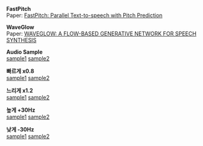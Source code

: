 **FastPitch**  
Paper:   [FastPitch: Parallel Text-to-speech with Pitch Prediction](https://arxiv.org/pdf/2006.06873.pdf)  

**WaveGlow**  
Paper:   [WAVEGLOW: A FLOW-BASED GENERATIVE NETWORK FOR SPEECH SYNTHESIS](https://arxiv.org/pdf/1811.00002.pdf)  

**Audio Sample**  
[sample1](https://chkwon19.github.io/Real-time-TTS/FastPitch_WaveGlow/11_synthesis.wav)	[sample2](https://chkwon19.github.io/Real-time-TTS/FastPitch_WaveGlow/2_synthesis.wav)   

**빠르게 x0.8**  
[sample1](https://chkwon19.github.io/Real-time-TTS/FastPitch_WaveGlow/11_0_8_synthesis.wav)	[sample2](https://chkwon19.github.io/Real-time-TTS/FastPitch_WaveGlow/2_0_8_synthesis.wav)   

**느리게 x1.2**  
[sample1](https://chkwon19.github.io/Real-time-TTS/FastPitch_WaveGlow/11_1_2_synthesis.wav)	[sample2](https://chkwon19.github.io/Real-time-TTS/FastPitch_WaveGlow/2_1_2_synthesis.wav)   
  
**높게 +30Hz**  
[sample1](https://chkwon19.github.io/Real-time-TTS/FastPitch_WaveGlow/11+30_synthesis.wav)	[sample2](https://chkwon19.github.io/Real-time-TTS/FastPitch_WaveGlow/2+30_synthesis.wav)   

**낮게 -30Hz**  
[sample1](https://chkwon19.github.io/Real-time-TTS/FastPitch_WaveGlow/11-30_synthesis.wav)	[sample2](https://chkwon19.github.io/Real-time-TTS/FastPitch_WaveGlow/2-30_synthesis.wav)   




